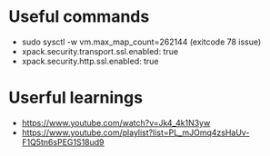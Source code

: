 # Useful commands

-   sudo sysctl -w vm.max_map_count=262144 (exitcode 78 issue)
-   xpack.security.transport.ssl.enabled: true
-   xpack.security.http.ssl.enabled: true

# Userful learnings

-   https://www.youtube.com/watch?v=Jk4_4k1N3yw
-   https://www.youtube.com/playlist?list=PL_mJOmq4zsHaUv-F1Q5tn6sPEG1S18ud9
